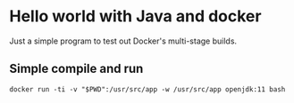 # Hello world with Java and docker

Just a simple program to test out Docker's multi-stage builds.

## Simple compile and run

```
docker run -ti -v "$PWD":/usr/src/app -w /usr/src/app openjdk:11 bash
```
